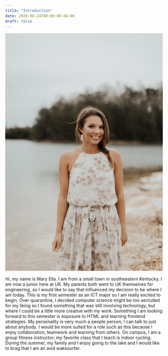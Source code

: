 ```yaml
---
title: "Introduction"
date: 2020-08-24T00:00:00-04:00
draft: false
---
```

![This link is for a photo I am displaying on my introduction page.](https://github.com/maryellahamm/ict302temp/blob/master/content/introPic.jpeg)

 Hi, my name is Mary Ella. I am from a small town in southeastern Kentucky. I am now a junior here at UK. My parents both went to UK themselves for engineering, so I would 
like to say that influenced my decision to be where I am today.
This is my first semester as an ICT
major so I am really excited to begin. Over quarantine, I decided computer science might be too secluded for my liking so I found something that was still involving technology, but where I could be a little more creative with my work.
Something I am looking forward to this semester is exposure to HTML and learning frontend strategies. My personality is very much a people person; I can talk to just
about anybody. I would be more suited for a role such as this because I enjoy collaboration, teamwork and learning from others. On campus, I am a group fitness instructor; my favorite class that I teach is indoor cycling. During the summer, my family and I enjoy going to the lake and 
I would like to brag that I am an avid wakesurfer.
